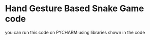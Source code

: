# Hand Gesture Based Snake Game code
you can run this code on PYCHARM using libraries shown in the code
